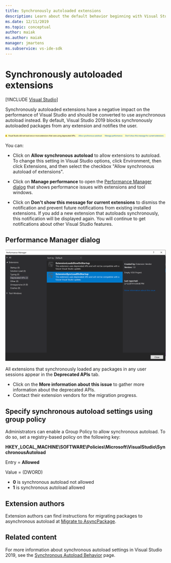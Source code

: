 ```yaml
---
title: Synchronously autoloaded extensions
description: Learn about the default behavior beginning with Visual Studio 2019, which blocks synchronously autoloaded packages from any extension.
ms.date: 12/11/2019
ms.topic: conceptual
author: maiak
ms.author: maiak
manager: jmartens
ms.subservice: vs-ide-sdk
---
```

# Synchronously autoloaded extensions

 [!INCLUDE [Visual Studio](~/includes/applies-to-version/vs-windows-only.md)]

Synchronously autoloaded extensions have a negative impact on the performance of Visual Studio and should be converted to use asynchronous autoload instead. By default, Visual Studio 2019 blocks synchronously autoloaded packages from any extension and notifies the user.

![extension compatibility warning](media/extension-compatibility-warning-16-1.png.png)

You can:

- Click on **Allow synchronous autoload** to allow extensions to autoload. To change this setting in Visual Studio options, click Environment, then click Extensions, and then select the checkbox "Allow synchronous autoload of extensions". 

- Click on **Manage performance** to open the [Performance Manager dialog](#performance-manager-dialog) that shows performance issues with extensions and tool windows.

- Click on **Don't show this message for current extensions** to dismiss the notification and prevent future notifications from existing installed extensions. If you add a new extension that autoloads synchronously, this notification will be displayed again. You will continue to get notifications about other Visual Studio features.

## Performance Manager dialog

![performance manager dialog](media/performance-manager.png)

All extensions that synchronously loaded any packages in any user sessions appear in the **Deprecated APIs** tab.

* Click on the **More information about this issue** to gather more information about the deprecated APIs.
* Contact their extension vendors for the migration progress.

## Specify synchronous autoload settings using group policy

Administrators can enable a Group Policy to allow synchronous autoload. To do so, set a registry-based policy on the following key:

**HKEY_LOCAL_MACHINE\SOFTWARE\Policies\Microsoft\VisualStudio\SynchronousAutoload**

Entry = **Allowed**

Value = (DWORD)
* **0** is synchronous autoload not allowed
* **1** is synchronous autoload allowed

## Extension authors
Extension authors can find instructions for migrating packages to asynchronous autoload at [Migrate to AsyncPackage](https://github.com/Microsoft/VSSDK-Extensibility-Samples/tree/master/AsyncPackageMigration).

## Related content
For more information about synchronous autoload settings in Visual Studio 2019, see the [Synchronous Autoload Behavior](https://devblogs.microsoft.com/visualstudio/updates-to-synchronous-autoload-of-extensions-in-visual-studio-2019/) page.

